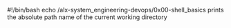#!/bin/bash
echo /alx-system_engineering-devops/0x00-shell_basics prints the absolute path name of the current working directory
